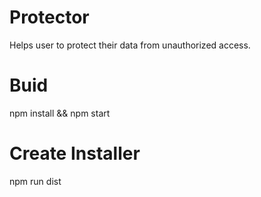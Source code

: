# Protector
Helps user to protect their data from unauthorized access.

# Buid
npm install && npm start

# Create Installer
npm run dist
